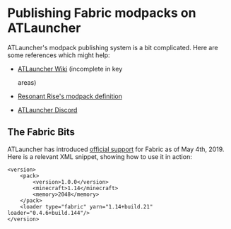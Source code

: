# Publishing Fabric modpacks on ATLauncher

ATLauncher's modpack publishing system is a bit complicated. Here are some references which might help:

* [ATLauncher Wiki](https://wiki.atlauncher.com/) \(incomplete in key

  areas\)

* [Resonant Rise's modpack definition](https://github.com/Resonant-Rise/ResonantRise/blob/master/ResonantRise.xml)
* [ATLauncher Discord](https://discordapp.com/invite/qNnamR)

## The Fabric Bits

ATLauncher has introduced [official support](https://github.com/ATLauncher/ATLauncher/issues/338#issuecomment-489320686) for Fabric as of May 4th, 2019. Here is a relevant XML snippet, showing how to use it in action:

```markup
<version>
    <pack>
        <version>1.0.0</version>
        <minecraft>1.14</minecraft>
        <memory>2048</memory>
    </pack>
    <loader type="fabric" yarn="1.14+build.21" loader="0.4.6+build.144"/>
</version>
```

